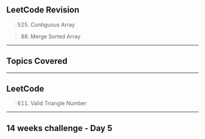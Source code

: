 ## LeetCode Revision

> 525. Contiguous Array

> 88. Merge Sorted Array

---

## Topics Covered

---

## LeetCode

> 611. Valid Triangle Number

---

## 14 weeks challenge - Day 5
